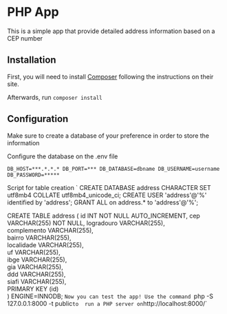PHP App
==============

This is a simple app that provide detailed address information based on a CEP number


Installation
------------
First, you will need to install [Composer](http://getcomposer.org/) following the instructions on their site.

Afterwards, run `composer install`

Configuration
-------------
Make sure to create a database of your preference in order to store the information

Configure the database on the .env file

`DB_HOST=***.*.*.*
 DB_PORT=***
 DB_DATABASE=dbname
 DB_USERNAME=username
 DB_PASSWORD=*****`

Script for table creation
`
CREATE DATABASE address CHARACTER SET utf8mb4 COLLATE utf8mb4_unicode_ci;
CREATE USER 'address'@'%' identified by 'address';
GRANT ALL on address.* to 'address'@'%';


CREATE TABLE address (
    id INT NOT NULL AUTO_INCREMENT,
    cep VARCHAR(255) NOT NULL,
    logradouro VARCHAR(255),    
    complemento VARCHAR(255),    
    bairro VARCHAR(255),    
    localidade VARCHAR(255),    
    uf VARCHAR(255),    
    ibge VARCHAR(255),    
    gia VARCHAR(255),    
    ddd VARCHAR(255),    
    siafi VARCHAR(255),    
    PRIMARY KEY (id)    
) ENGINE=INNODB;
`
Now you can test the app! Use the command  `php -S 127.0.0.1:8000 -t public` to  run a PHP server on `http://localhost:8000/`

